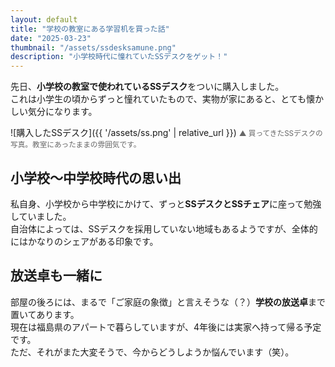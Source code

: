 ```yaml
---
layout: default
title: "学校の教室にある学習机を買った話"
date: "2025-03-23"
thumbnail: "/assets/ssdesksamune.png"
description: "小学校時代に憧れていたSSデスクをゲット！"
---
```


先日、**小学校の教室で使われているSSデスク**をついに購入しました。  
これは小学生の頃からずっと憧れていたもので、実物が家にあると、とても懐かしい気分になります。

![購入したSSデスク]({{ '/assets/ss.png' | relative_url }})
<small style="color:#666;">▲ 買ってきたSSデスクの写真。教室にあったままの雰囲気です。</small>

## 小学校〜中学校時代の思い出

私自身、小学校から中学校にかけて、ずっと**SSデスクとSSチェア**に座って勉強していました。  
自治体によっては、SSデスクを採用していない地域もあるようですが、全体的にはかなりのシェアがある印象です。

## 放送卓も一緒に

部屋の後ろには、まるで「ご家庭の象徴」と言えそうな（？）**学校の放送卓**まで置いてあります。  
現在は福島県のアパートで暮らしていますが、4年後には実家へ持って帰る予定です。  
ただ、それがまた大変そうで、今からどうしようか悩んでいます（笑）。

